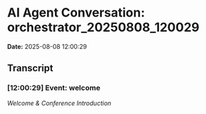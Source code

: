 # AI Agent Conversation: orchestrator_20250808_120029

**Date:** 2025-08-08 12:00:29

## Transcript


### [12:00:29] Event: welcome
*Welcome & Conference Introduction*

